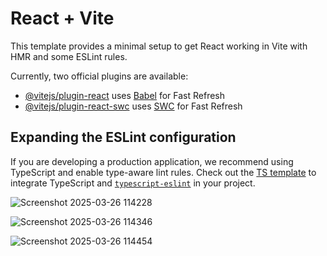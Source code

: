 # React + Vite

This template provides a minimal setup to get React working in Vite with HMR and some ESLint rules.

Currently, two official plugins are available:

- [@vitejs/plugin-react](https://github.com/vitejs/vite-plugin-react/blob/main/packages/plugin-react/README.md) uses [Babel](https://babeljs.io/) for Fast Refresh
- [@vitejs/plugin-react-swc](https://github.com/vitejs/vite-plugin-react-swc) uses [SWC](https://swc.rs/) for Fast Refresh

## Expanding the ESLint configuration

If you are developing a production application, we recommend using TypeScript and enable type-aware lint rules. Check out the [TS template](https://github.com/vitejs/vite/tree/main/packages/create-vite/template-react-ts) to integrate TypeScript and [`typescript-eslint`](https://typescript-eslint.io) in your project.

![Screenshot 2025-03-26 114228](https://github.com/user-attachments/assets/bb7de970-3863-42d0-b247-90085793213c)


![Screenshot 2025-03-26 114346](https://github.com/user-attachments/assets/8f394a10-1546-4893-88c0-a508760c788a)



![Screenshot 2025-03-26 114454](https://github.com/user-attachments/assets/557a7cee-e5e6-45f9-a1a0-cd98291225f5)
